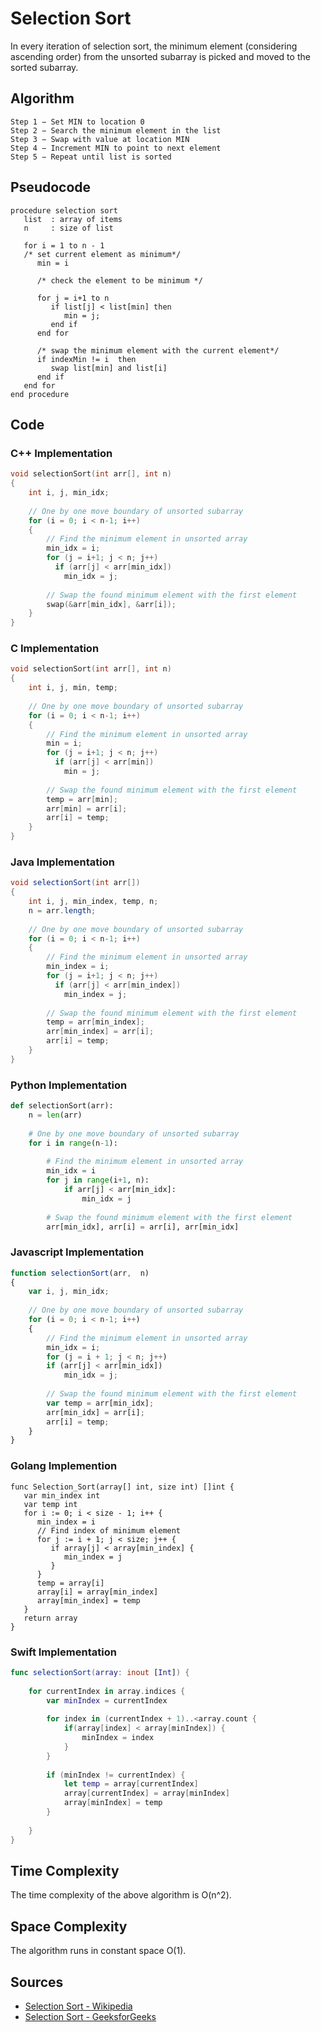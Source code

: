 # Selection Sort

In every iteration of selection sort, the minimum element (considering ascending order) from the unsorted subarray is picked and moved to the sorted subarray.

## Algorithm

```
Step 1 − Set MIN to location 0
Step 2 − Search the minimum element in the list
Step 3 − Swap with value at location MIN
Step 4 − Increment MIN to point to next element
Step 5 − Repeat until list is sorted

```

## Pseudocode

```
procedure selection sort 
   list  : array of items
   n     : size of list

   for i = 1 to n - 1
   /* set current element as minimum*/
      min = i    
  
      /* check the element to be minimum */

      for j = i+1 to n 
         if list[j] < list[min] then
            min = j;
         end if
      end for

      /* swap the minimum element with the current element*/
      if indexMin != i  then
         swap list[min] and list[i]
      end if
   end for
end procedure

```

## Code

### C++ Implementation

```cpp
void selectionSort(int arr[], int n)
{
    int i, j, min_idx;
 
    // One by one move boundary of unsorted subarray
    for (i = 0; i < n-1; i++)
    {
        // Find the minimum element in unsorted array
        min_idx = i;
        for (j = i+1; j < n; j++)
          if (arr[j] < arr[min_idx])
            min_idx = j;
 
        // Swap the found minimum element with the first element
        swap(&arr[min_idx], &arr[i]);
    }
}
```

### C Implementation

```C
void selectionSort(int arr[], int n)
{
    int i, j, min, temp;
 
    // One by one move boundary of unsorted subarray
    for (i = 0; i < n-1; i++)
    {
        // Find the minimum element in unsorted array
        min = i;
        for (j = i+1; j < n; j++)
          if (arr[j] < arr[min])
            min = j;
 
        // Swap the found minimum element with the first element
        temp = arr[min];
        arr[min] = arr[i];
        arr[i] = temp;
    }
}
```

### Java Implementation

```Java
void selectionSort(int arr[])
{
    int i, j, min_index, temp, n;
    n = arr.length;
 
    // One by one move boundary of unsorted subarray
    for (i = 0; i < n-1; i++)
    {
        // Find the minimum element in unsorted array
        min_index = i;
        for (j = i+1; j < n; j++)
          if (arr[j] < arr[min_index])
            min_index = j;
 
        // Swap the found minimum element with the first element
        temp = arr[min_index];
        arr[min_index] = arr[i];
        arr[i] = temp;
    }
}
```

### Python Implementation

```python
def selectionSort(arr):
    n = len(arr)
 
    # One by one move boundary of unsorted subarray
    for i in range(n-1):
 
        # Find the minimum element in unsorted array
        min_idx = i
        for j in range(i+1, n):
            if arr[j] < arr[min_idx]:
                min_idx = j
 
        # Swap the found minimum element with the first element
        arr[min_idx], arr[i] = arr[i], arr[min_idx]
```
### Javascript Implementation

```javascript
function selectionSort(arr,  n)
{
    var i, j, min_idx;
 
    // One by one move boundary of unsorted subarray
    for (i = 0; i < n-1; i++)
    {
        // Find the minimum element in unsorted array
        min_idx = i;
        for (j = i + 1; j < n; j++)
        if (arr[j] < arr[min_idx])
            min_idx = j;
 
        // Swap the found minimum element with the first element
        var temp = arr[min_idx];
        arr[min_idx] = arr[i];
        arr[i] = temp;
    }
}
```
### Golang Implemention
```Golang
func Selection_Sort(array[] int, size int) []int {
   var min_index int
   var temp int
   for i := 0; i < size - 1; i++ {
      min_index = i
      // Find index of minimum element
      for j := i + 1; j < size; j++ {
         if array[j] < array[min_index] {
            min_index = j
         }
      }
      temp = array[i]
      array[i] = array[min_index]
      array[min_index] = temp
   }
   return array
}
```
### Swift Implementation

```swift
func selectionSort(array: inout [Int]) {
    
    for currentIndex in array.indices {
        var minIndex = currentIndex
        
        for index in (currentIndex + 1)..<array.count {
            if(array[index] < array[minIndex]) {
                minIndex = index
            }
        }
        
        if (minIndex != currentIndex) {
            let temp = array[currentIndex]
            array[currentIndex] = array[minIndex]
            array[minIndex] = temp
        }
        
    }
}
```
## Time Complexity

The time complexity of the above algorithm is O(n^2).

## Space Complexity

The algorithm runs in constant space O(1).

## Sources
    
- [Selection Sort - Wikipedia](https://en.wikipedia.org/wiki/Selection_sort)
- [Selection Sort - GeeksforGeeks](https://www.geeksforgeeks.org/selection-sort/)
